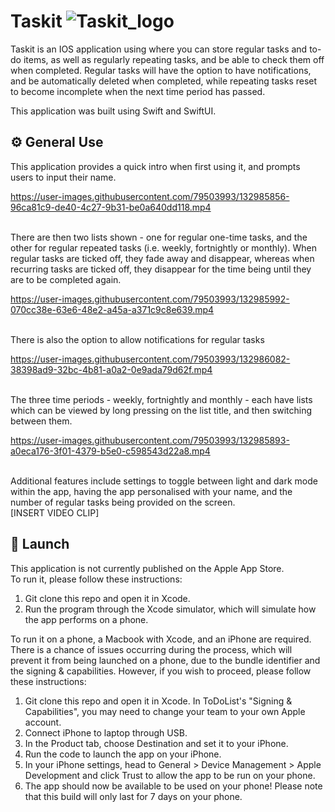 # Taskit ![Taskit_logo](https://user-images.githubusercontent.com/86246033/132982597-3066244e-33cc-43ed-bf0f-3c1c363dbbda.png)

Taskit is an IOS application using where you can store regular tasks and to-do items, as well as regularly repeating tasks, and be able to check them off when completed. Regular tasks will have the option to have notifications, and be automatically deleted when completed, while repeating tasks reset to become incomplete when the next time period has passed. 

This application was built using Swift and SwiftUI.

## ⚙️ General Use
This application provides a quick intro when first using it, and prompts users to input their name.
<br /> 

https://user-images.githubusercontent.com/79503993/132985856-96ca81c9-de40-4c27-9b31-be0a640dd118.mp4 

<br />
There are then two lists shown - one for regular one-time tasks, and the other for regular repeated tasks (i.e. weekly, fortnightly or monthly). When regular tasks are ticked off, they fade away and disappear, whereas when recurring tasks are ticked off, they disappear for the time being until they are to be completed again.  <br /> 

https://user-images.githubusercontent.com/79503993/132985992-070cc38e-63e6-48e2-a45a-a371c9c8e639.mp4

 <br />
There is also the option to allow notifications for regular tasks  
<br /> 


https://user-images.githubusercontent.com/79503993/132986082-38398ad9-32bc-4b81-a0a2-0e9ada79d62f.mp4


<br />
The three time periods - weekly, fortnightly and monthly - each have lists which can be viewed by long pressing on the list title, and then switching between them.  <br /> 

https://user-images.githubusercontent.com/79503993/132985893-a0eca176-3f01-4379-b5e0-c598543d22a8.mp4

 <br />
Additional features include settings to toggle between light and dark mode within the app, having the app personalised with your name, and the number of regular tasks being provided on the screen.  <br /> [INSERT VIDEO CLIP] <br />

## 🚀 Launch
This application is not currently published on the Apple App Store. <br/> 
To run it, please follow these instructions:
1. Git clone this repo and open it in Xcode. 
2. Run the program through the Xcode simulator, which will simulate how the app performs on a phone.

To run it on a phone, a Macbook with Xcode, and an iPhone are required. There is a chance of issues occurring during the process, which will prevent it from being launched on a phone, due to the bundle identifier and the signing & capabilities. However, if you wish to proceed, please follow these instructions:
1. Git clone this repo and open it in Xcode. In ToDoList's "Signing & Capabilities", you may need to change your team to your own Apple account.
2. Connect iPhone to laptop through USB.
3. In the Product tab, choose Destination and set it to your iPhone. 
4. Run the code to launch the app on your iPhone.
5. In your iPhone settings, head to General > Device Management > Apple Development and click Trust to allow the app to be run on your phone.
6. The app should now be available to be used on your phone! Please note that this build will only last for 7 days on your phone.
